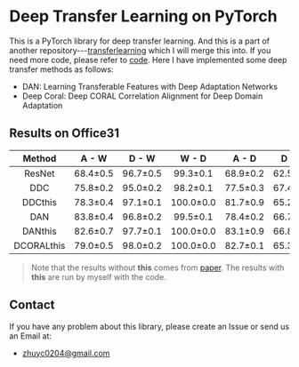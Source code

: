 # Deep Transfer Learning on PyTorch
This is a PyTorch library for deep transfer learning. And this is a part of another repository---[transferlearning](https://github.com/jindongwang/transferlearning) which I will merge this into. If you need more code, please refer to [code](https://github.com/jindongwang/transferlearning/tree/master/code/deep). Here I have implemented some deep transfer methods as follows:
* DAN: Learning Transferable Features with Deep Adaptation Networks
* Deep Coral: Deep CORAL Correlation Alignment for Deep Domain Adaptation

## Results on Office31
| Method | A - W | D - W | W - D | A - D | D - A | W - A | Average |
|:--------------:|:-----:|:-----:|:-----:|:-----:|:----:|:----:|:-------:|
| ResNet | 68.4±0.5 | 96.7±0.5 | 99.3±0.1 | 68.9±0.2 | 62.5±0.3 | 60.7±0.3 | 76.1 |
| DDC | 75.8±0.2 | 95.0±0.2 | 98.2±0.1 | 77.5±0.3 | 67.4±0.4 | 64.0±0.5 | 79.7 |
| DDCthis | 78.3±0.4 | 97.1±0.1 | 100.0±0.0 | 81.7±0.9 | 65.2±0.6 | 65.1±0.4 | 81.2 |
| DAN | 83.8±0.4 | 96.8±0.2 | 99.5±0.1 | 78.4±0.2 | 66.7±0.3 | 62.7±0.2 | 81.3 |
| DANthis | 82.6±0.7 | 97.7±0.1 | 100.0±0.0 | 83.1±0.9 | 66.8±0.3 | 66.6±0.4 | 82.8 |
| DCORALthis | 79.0±0.5 | 98.0±0.2 | 100.0±0.0 | 82.7±0.1 | 65.3±0.3 | 64.5±0.3 | 81.6 |

> Note that the results without **this** comes from [paper](http://ise.thss.tsinghua.edu.cn/~mlong/doc/multi-adversarial-domain-adaptation-aaai18.pdf). The results with **this** are run by myself with the code. 

## Contact
If you have any problem about this library, please create an Issue or send us an Email at:
* zhuyc0204@gmail.com